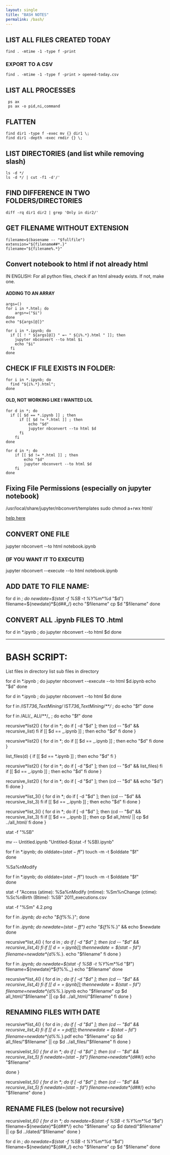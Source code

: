 ```yaml
---
layout: single
title: "BASH NOTES"
permalink: /bash/
---
```


## LIST ALL FILES CREATED TODAY

```console
find . -mtime -1 -type f -print
```

### EXPORT TO A CSV

```console
find . -mtime -1 -type f -print > opened-today.csv
```

## LIST ALL PROCESSES

```console
 ps ax
 ps ax -o pid,ni,command
```

## FLATTEN

```console
find dir1 -type f -exec mv {} dir1 \;
find dir1 -depth -exec rmdir {} \;
```

## LIST DIRECTORIES (and list while removing slash)

```console
ls -d */
ls -d */ | cut -f1 -d'/'
```

## FIND DIFFERENCE IN TWO FOLDERS/DIRECTORIES

```console
diff -rq dir1 dir2 | grep 'Only in dir2/'
```

## GET FILENAME WITHOUT EXTENSION

```console
filename=$(basename -- "$fullfile")
extension="${filename##*.}"
filename="${filename%.*}"
```

## Convert notebook to html if not already html

IN ENGLISH:
For all python files,
check if an html already exists.
If not, make one.

#### ADDING TO AN ARRAY

```console
args=()
for i in *.html; do
    args+=("$i")
done
echo "${args[@]}"

for i in *.ipynb; do
  if [[ ! " ${args[@]} " =~ " ${i%.*}.html " ]]; then
    jupyter nbconvert --to html $i
    echo "$i"
  fi
done
```

## CHECK IF FILE EXISTS IN FOLDER:

```console
for i in *.ipynb; do
  find "${i%.*}.html";
done
```

#### OLD, NOT WORKING LIKE I WANTED LOL

```console
for d in *; do
  if [[ $d == *.ipynb ]] ; then
      if [[ $d != *.html ]] ; then
          echo "$d"
          jupyter nbconvert --to html $d
      fi
    fi
done
```

```console
for d in *; do
    if [[ $d != *.html ]] ; then
        echo "$d"
        jupyter nbconvert --to html $d
    fi
done
```

## Fixing File Permissions (especially on jupyter notebook)

/usr/local/share/jupyter/nbconvert/templates
sudo chmod a+rwx html/

[help here](https://www.chriswrites.com/how-to-change-file-permissions-using-the-terminal/)

## CONVERT ONE FILE

jupyter nbconvert --to html notebook.ipynb

### (IF YOU WANT IT TO EXECUTE)

jupyter nbconvert --execute --to html notebook.ipynb

## ADD DATE TO FILE NAME:

for d in _; do
newdate=\$(stat -f %SB -t %Y_%m*%d "$d")
filename=${newdate}*${d##_/}
echo "$filename"
cp $d "\$filename"
done

## CONVERT ALL .ipynb FILES TO .html

for d in \*.ipynb ; do
jupyter nbconvert --to html \$d
done

---

# BASH SCRIPT:

List files in directory
list sub files in directory

for d in \*.ipynb ; do
jupyter nbconvert --execute --to html $d.ipynb
    echo "$d"
done

for d in \*.ipynb ; do
jupyter nbconvert --to html \$d
done

for f in /IST*736_TextMining/* IST*736_TextMining/\*\*/* ; do
echo "\$f"
done

for f in /ALI/_ ALI/\*\*/_ ; do
echo "\$f"
done

recursive*list2() {
for d in *; do
if [ -d "$d" ]; then
(cd -- "$d" && recursive_list)
    fi
    if [[ $d == \_.ipynb ]] ; then
echo "\$d"
fi
done
}

recursive*list2() {
for d in *; do
if [[ \$d == _.ipynb ]] ; then
echo "\$d"
fi
done
}

list_files(d) {
if [[ $d == *.ipynb ]] ; then
echo "\$d"
fi
}

recursive*list2() {
for d in *; do
if [ -d "$d" ]; then
(cd -- "$d" && list_files)
    fi
    if [[ $d == \_.ipynb ]] ; then
echo "\$d"
fi
done
}

recursive_list2() {
for d in \*; do
if [ -d "$d" ]; then
(cd -- "$d" && echo "$d")
fi
done
}

recursive*list_3() {
for d in *; do
if [ -d "$d" ]; then
(cd -- "$d" && recursive_list_3)
    fi
    if [[ $d == \_.ipynb ]] ; then
echo "\$d"
fi
done
}

recursive*list_3() {
for d in *; do
if [ -d "$d" ]; then
(cd -- "$d" && recursive_list_3)
    fi
    if [[ $d == \_.ipynb ]] ; then
cp $d all_html/ || cp $d ../all_html/
fi
done
}

stat -f "%SB"

mv -- Untitled.ipynb "Untitled-\$(stat -f %SB).ipynb"

for f in \*.ipynb; do
olddate=$(stat -f %SB -t %Y%m%d%H%M "$f")
touch -m -t $olddate "$f"  
done

%Sa%nModify

for f in \*.ipynb; do
olddate=$(stat -f %Sa-t %Y%m%d%H%M "$f")
touch -m -t $olddate "$f"  
done

stat -f "Access (atime): %Sa%nModify (mtime): %Sm%nChange (ctime): %Sc%nBirth (Btime): %SB" 2011_executions.csv

stat -f "%Sm" 4.2.png

for f in _.ipynb; do echo "\${f%%._}"; done

for f in _.ipynb; do
newdate=$(stat -f %SB "$f")
echo "\${f%%._}" && echo \$newdate
done

recursive*list_4() {
for d in *; do
if [ -d "$d" ]; then
(cd -- "$d" && recursive_list_4)
    fi
    if [[ $d == _.ipynb ]] ; then
newdate=\$(stat -f %SB -t %Y_%m*%d "$d")
        filename=${newdate}*${d%%.*}.
        echo "$filename"
fi
done
}

for f in _.ipynb; do
newdate=\$(stat -f %SB -t %Y_%m*%d "$f")
filename=${newdate}*${f%%._}
echo "\$filename"
done

recursive*list_4() {
for d in *; do
if [ -d "$d" ]; then
(cd -- "$d" && recursive_list_4)
    fi
    if [[ $d == _.ipynb ]] ; then
newdate=\$(stat -f %SB -t %Y_%m*%d "$d")
        filename=${newdate}*${d%%.*}.ipynb
        echo "$filename"
cp $d all_html/"$filename" || cp $d ../all_html/"$filename"
fi
done
}

## RENAMING FILES WITH DATE

recursive*list_4() {
for d in *; do
if [ -d "$d" ]; then
(cd -- "$d" && recursive_list_4)
    fi
    if [[ $d == _.pdf ]] ; then
newdate=\$(stat -f %SB -t %Y_%m*%d "$d")
        filename=${newdate}*${d%%.*}.pdf
        echo "$filename"
cp $d all_files/"$filename" || cp $d ../all_files/"$filename"
fi
done
}

recursive*list_5() {
for d in \*; do
if [ -d "$d" ]; then
(cd -- "$d" && recursive_list_5)
    fi
      newdate=$(stat -f %SB -t %Y*%m*%d "$d")
      filename=${newdate}*${d##*/}
      echo "$filename"

<!-- cp $d all_files/"$filename" || cp $d ../all_files/"$filename" -->

done
}

recursive*list_5() {
for d in \*; do
if [ -d "$d" ]; then
(cd -- "$d" && recursive_list_5)
    fi
      newdate=$(stat -f %SB -t %Y*%m*%d "$d")
      filename=${newdate}*${d##*/}
      echo "$filename"
done
}

## RENAME FILES (below not recursive)

recursive*list_6() {
for d in \*; do
newdate=\$(stat -f %SB -t %Y*%m*%d "$d")
    filename=${newdate}*${d##*/}
    echo "$filename"
cp $d dated/"$filename" || cp $d ../dated/"$filename"
done
}

for d in _; do
newdate=\$(stat -f %SB -t %Y_%m*%d "$d")
filename=${newdate}*${d##_/}
echo "$filename"
cp $d "\$filename"
done
